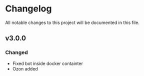 # Changelog
All notable changes to this project will be documented in this file.

## v3.0.0
### Changed
  - Fixed bot inside docker containter
  - Ozon added
